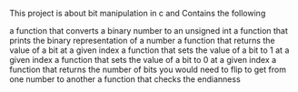 This project is about bit manipulation in c and Contains the following

a function that converts a binary number to an unsigned int
a function that prints the binary representation of a number
a function that returns the value of a bit at a given index
a function that sets the value of a bit to 1 at a given index
a function that sets the value of a bit to 0 at a given index
a function that returns the number of bits you would need to flip
to get from one number to another
a function that checks the endianness

